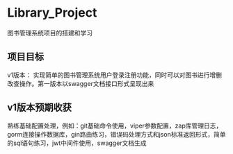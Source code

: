 # Library_Project
图书管理系统项目的搭建和学习
## 项目目标
v1版本：
实现简单的图书管理系统用户登录注册功能，同时可以对图书进行增删改查操作。第一版本以swagger文档接口形式呈现出来
## v1版本预期收获
熟练基础配置处理，例如：git基础命令使用，viper参数配置，zap库管理日志，gorm连接操作数据库，gin路由练习，错误码处理方式和json标准返回形式，简单的sql语句练习，jwt中间件使用，swagger文档生成
